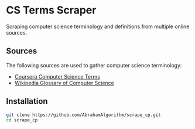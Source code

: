 # CS Terms Scraper

Scraping computer science terminology and definitions from multiple online sources.

## Sources

The following sources are used to gather computer science terminology:

- [Coursera Computer Science Terms](https://www.coursera.org/collections/computer-science-terms)
- [Wikipedia Glossary of Computer Science](https://en.wikipedia.org/wiki/Glossary_of_computer_science)

## Installation

```bash
git clone https://github.com/AbrahamAlgorithm/scrape_cp.git
cd scrape_cp
